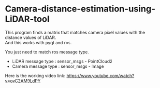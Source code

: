 # Camera-distance-estimation-using-LiDAR-tool

This program finds a matrix that matches camera pixel values with the distance values of LiDAR.  
And this works with pyqt and ros.    
  
You just need to match ros message type.  
- LiDAR message type : sensor_msgs - PointCloud2  
- Camera message type : sensor_msgs - Image    

Here is the working video link: https://www.youtube.com/watch?v=ovC2AM9LdPY  

